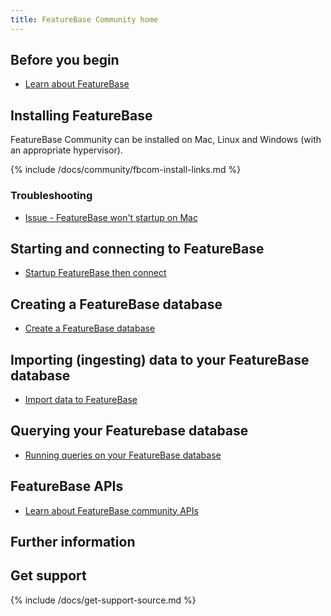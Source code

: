 ```yaml
---
title: FeatureBase Community home
---
```


## Before you begin

* [Learn about FeatureBase](/index.html)

## Installing FeatureBase

FeatureBase Community  can be installed on Mac, Linux and Windows (with an appropriate hypervisor).

{% include /docs/community/fbcom-install-links.md %}

### Troubleshooting

* [Issue - FeatureBase won't startup on Mac](/docs/community/fbcom-issue-startup-mac)

## Starting and connecting to FeatureBase

* [Startup FeatureBase then connect](/docs/community/fbcom-startup-connect)

## Creating a FeatureBase database

* [Create a FeatureBase database](/docs/community/fbcom-database)

## Importing (ingesting) data to your FeatureBase database

* [Import data to FeatureBase](/docs/community/fbcom-import-data)

## Querying your Featurebase database

* [Running queries on your FeatureBase database](/docs/community/fbcom-query-db)

## FeatureBase APIs

* [Learn about FeatureBase community APIs](/docs/community/fbcom-api-home)

## Further information


## Get support

{% include /docs/get-support-source.md %}
